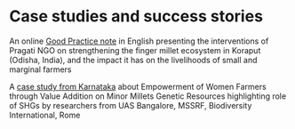 # Case studies and success stories



An online [Good Practice note](https://www.aesanetwork.org/good-practices-55-from-farm-to-market-pragatis-journey-with-finger-millet-farmers/) in English presenting the interventions of Pragati NGO on strengthening the finger millet ecosystem in Koraput (Odisha, India), and the impact it has on the livelihoods of small and marginal farmers

A [case study from Karnataka](http://www.nuscommunity.org/uploads/tx\_news/Vijayalakshmi\_et\_al.pdf) about Empowerment of Women Farmers through Value Addition on Minor Millets Genetic Resources highlighting role of SHGs by researchers from UAS Bangalore, MSSRF, Biodiversity International, Rome

